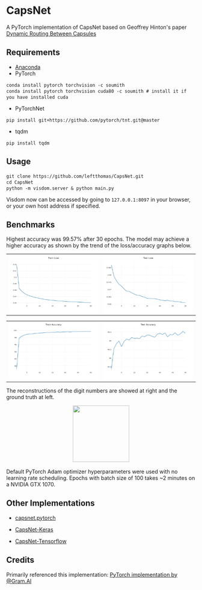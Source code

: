 # CapsNet
A PyTorch implementation of CapsNet based on Geoffrey Hinton's paper [Dynamic Routing Between Capsules](https://arxiv.org/abs/1710.09829)

## Requirements
- [Anaconda](https://www.anaconda.com/download/)
- PyTorch
```
conda install pytorch torchvision -c soumith
conda install pytorch torchvision cuda80 -c soumith # install it if you have installed cuda
```
- PyTorchNet
```
pip install git+https://github.com/pytorch/tnt.git@master
```
- tqdm
```
pip install tqdm
```

## Usage

```
git clone https://github.com/leftthomas/CapsNet.git
cd CapsNet
python -m visdom.server & python main.py
```
Visdom now can be accessed by going to `127.0.0.1:8097` in your browser, or your own host address if specified.

## Benchmarks
Highest accuracy was 99.57% after 30 epochs. The model may achieve a higher accuracy as shown by the trend of the loss/accuracy graphs below.

<table>
  <tr>
    <td>
     <img src="results/train_loss.png"/>
    </td>
    <td>
     <img src="results/test_loss.png"/>
    </td>
  </tr>
</table>

<table>
  <tr>
    <td>
     <img src="results/train_acc.png"/>
    </td>
    <td>
     <img src="results/test_acc.png"/>
    </td>
  </tr>
</table>

The reconstructions of the digit numbers are showed at right and the ground truth at left.

<div align=center><img width="150" height="150" src="http://img.blog.csdn.net/20161028230559575"/></div>

Default PyTorch Adam optimizer hyperparameters were used with no learning rate scheduling. Epochs with batch size of 100 takes ~2 minutes on a NVIDIA GTX 1070. 

## Other Implementations
- [capsnet.pytorch](https://github.com/andreaazzini/capsnet.pytorch.git)

- [CapsNet-Keras](https://github.com/naturomics/XifengGuo/CapsNet-Keras.git)

- [CapsNet-Tensorflow](https://github.com/naturomics/CapsNet-Tensorflow.git)

## Credits
Primarily referenced this implementation:
[PyTorch implementation by @Gram.AI](https://github.com/gram-ai/capsule-networks)
